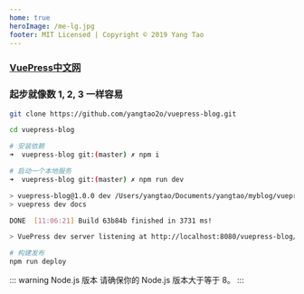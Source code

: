 ```yaml
---
home: true
heroImage: /me-lg.jpg
footer: MIT Licensed | Copyright © 2019 Yang Tao
---
```


### [VuePress中文网](http://caibaojian.com/vuepress/)

### 起步就像数 1, 2, 3 一样容易

```bash
git clone https://github.com/yangtao2o/vuepress-blog.git

cd vuepress-blog

# 安装依赖
➜  vuepress-blog git:(master) ✗ npm i

# 启动一个本地服务
➜  vuepress-blog git:(master) ✗ npm run dev

> vuepress-blog@1.0.0 dev /Users/yangtao/Documents/yangtao/myblog/vuepress-blog
> vuepress dev docs

DONE  [11:06:21] Build 63b84b finished in 3731 ms! 

> VuePress dev server listening at http://localhost:8080/vuepress-blog/

# 构建发布
npm run deploy
```

::: warning Node.js 版本
请确保你的 Node.js 版本大于等于 8。
:::